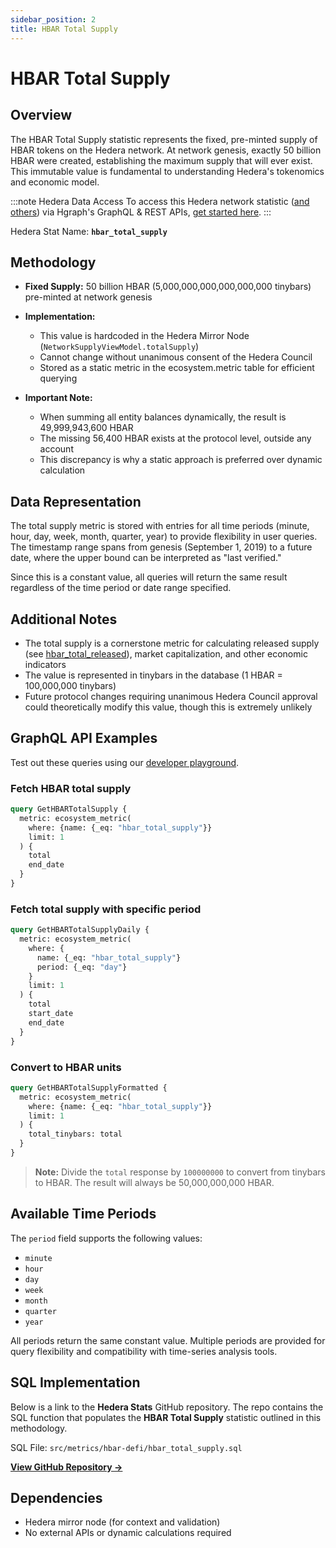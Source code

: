 ```yaml
---
sidebar_position: 2
title: HBAR Total Supply
---
```


# HBAR Total Supply

## Overview
The HBAR Total Supply statistic represents the fixed, pre-minted supply of HBAR tokens on the Hedera network. At network genesis, exactly 50 billion HBAR were created, establishing the maximum supply that will ever exist. This immutable value is fundamental to understanding Hedera's tokenomics and economic model.

:::note Hedera Data Access
To access this Hedera network statistic ([and others](/category/hedera-stats/)) via Hgraph's GraphQL & REST APIs, [get started here](https://www.hgraph.com/hedera).
:::

Hedera Stat Name: **`hbar_total_supply`**

## Methodology
- **Fixed Supply:** 50 billion HBAR (5,000,000,000,000,000,000 tinybars) pre-minted at network genesis
- **Implementation:**
  - This value is hardcoded in the Hedera Mirror Node (`NetworkSupplyViewModel.totalSupply`)
  - Cannot change without unanimous consent of the Hedera Council
  - Stored as a static metric in the ecosystem.metric table for efficient querying

- **Important Note:**
  - When summing all entity balances dynamically, the result is 49,999,943,600 HBAR
  - The missing 56,400 HBAR exists at the protocol level, outside any account
  - This discrepancy is why a static approach is preferred over dynamic calculation

## Data Representation
The total supply metric is stored with entries for all time periods (minute, hour, day, week, month, quarter, year) to provide flexibility in user queries. The timestamp range spans from genesis (September 1, 2019) to a future date, where the upper bound can be interpreted as "last verified."

Since this is a constant value, all queries will return the same result regardless of the time period or date range specified.

## Additional Notes
- The total supply is a cornerstone metric for calculating released supply (see [hbar_total_released](/hedera-stats/hbar-defi/hbar-total-released)), market capitalization, and other economic indicators
- The value is represented in tinybars in the database (1 HBAR = 100,000,000 tinybars)
- Future protocol changes requiring unanimous Hedera Council approval could theoretically modify this value, though this is extremely unlikely

## GraphQL API Examples

Test out these queries using our [developer playground](https://dashboard.hgraph.com).

### Fetch HBAR total supply

```graphql
query GetHBARTotalSupply {
  metric: ecosystem_metric(
    where: {name: {_eq: "hbar_total_supply"}}
    limit: 1
  ) {
    total
    end_date
  }
}
```

### Fetch total supply with specific period

```graphql
query GetHBARTotalSupplyDaily {
  metric: ecosystem_metric(
    where: {
      name: {_eq: "hbar_total_supply"}
      period: {_eq: "day"}
    }
    limit: 1
  ) {
    total
    start_date
    end_date
  }
}
```

### Convert to HBAR units

```graphql
query GetHBARTotalSupplyFormatted {
  metric: ecosystem_metric(
    where: {name: {_eq: "hbar_total_supply"}}
    limit: 1
  ) {
    total_tinybars: total
  }
}
```

> **Note:** Divide the `total` response by `100000000` to convert from tinybars to HBAR. The result will always be 50,000,000,000 HBAR.

## Available Time Periods

The `period` field supports the following values:

- `minute`
- `hour`
- `day`
- `week`
- `month`
- `quarter`
- `year`

All periods return the same constant value. Multiple periods are provided for query flexibility and compatibility with time-series analysis tools.

## SQL Implementation

Below is a link to the **Hedera Stats** GitHub repository. The repo contains the SQL function that populates the **HBAR Total Supply** statistic outlined in this methodology.

SQL File: `src/metrics/hbar-defi/hbar_total_supply.sql`

**[View GitHub Repository →](https://github.com/hgraph-io/hedera-stats)**

## Dependencies
* Hedera mirror node (for context and validation)
* No external APIs or dynamic calculations required